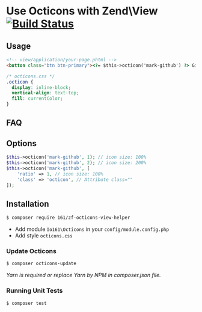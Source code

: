 # Use Octicons with Zend\View  [![Build Status](https://travis-ci.org/161io/zf-octicons-view-helper.svg?branch=master)](https://travis-ci.org/161io/zf-octicons-view-helper)

## Usage

```html
<!-- view/application/your-page.phtml -->
<button class="btn btn-primary"><?= $this->octicon('mark-github') ?> GitHub's icons</button>
```

```css
/* octicons.css */
.octicon {
  display: inline-block;
  vertical-align: text-top;
  fill: currentColor;
}
```

## FAQ

## Options

```php
$this->octicon('mark-github', 1); // icon size: 100%
$this->octicon('mark-github', 2); // icon size: 200%
$this->octicon('mark-github', [
    'ratio' => 1, // icon size: 100% 
    'class' => 'octicon', // Attribute class=""
]);
```


## Installation

```bash
$ composer require 161/zf-octicons-view-helper
```

* Add module `Io161\Octicons` in your `config/module.config.php`
* Add style `octicons.css`



### Update Octicons

```bash
$ composer octicons-update
```

*Yarn is required or replace Yarn by NPM in composer.json file.*


### Running Unit Tests

```bash
$ composer test
```
